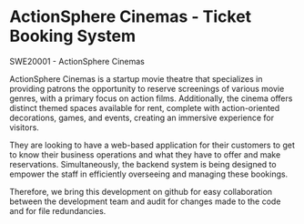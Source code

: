 # ActionSphere Cinemas - Ticket Booking System
SWE20001 - ActionSphere Cinemas


ActionSphere Cinemas is a startup movie theatre that specializes in providing patrons the opportunity to reserve screenings of various movie genres, with a primary focus on action films. Additionally, the cinema offers distinct themed spaces available for rent, complete with action-oriented decorations, games, and events, creating an immersive experience for visitors. 

They are looking to have a web-based application for their customers to get to know their business operations and what they have to offer and make reservations. Simultaneously, the backend system is being designed to empower the staff in efficiently overseeing and managing these bookings. 

Therefore, we bring this development on github for easy collaboration between the development team and audit for changes made to the code and for file redundancies.

